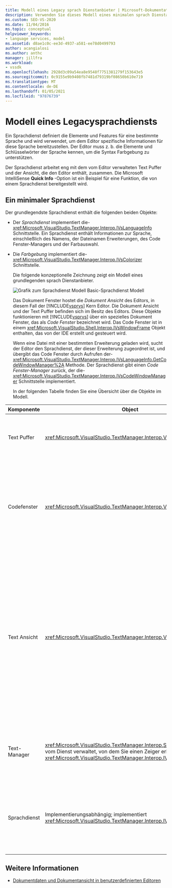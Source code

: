 ```yaml
---
title: Modell eines Legacy sprach Dienstanbieter | Microsoft-Dokumentation
description: Verwenden Sie dieses Modell eines minimalen sprach Dienstanbieter für den Visual Studio-Kern-Editor als Leitfaden zum Erstellen eines eigenen sprach Dienstanbieter.
ms.custom: SEO-VS-2020
ms.date: 11/04/2016
ms.topic: conceptual
helpviewer_keywords:
- language services, model
ms.assetid: d8ae1c0c-ee3d-4937-a581-ee78d0499793
author: acangialosi
ms.author: anthc
manager: jillfra
ms.workload:
- vssdk
ms.openlocfilehash: 2928d3c09a54ea8e9548f7751381279f153643e5
ms.sourcegitcommit: 0c9155e9b9408fb7481d79319bf08650b610e719
ms.translationtype: MT
ms.contentlocale: de-DE
ms.lasthandoff: 01/05/2021
ms.locfileid: "97876739"
---
```

# <a name="model-of-a-legacy-language-service"></a>Modell eines Legacysprachdiensts
Ein Sprachdienst definiert die Elemente und Features für eine bestimmte Sprache und wird verwendet, um dem Editor spezifische Informationen für diese Sprache bereitzustellen. Der Editor muss z. b. die Elemente und Schlüsselwörter der Sprache kennen, um die Syntax Farbgebung zu unterstützen.

 Der Sprachdienst arbeitet eng mit dem vom Editor verwalteten Text Puffer und der Ansicht, die den Editor enthält, zusammen. Die Microsoft IntelliSense **Quick Info** -Option ist ein Beispiel für eine Funktion, die von einem Sprachdienst bereitgestellt wird.

## <a name="a-minimal-language-service"></a>Ein minimaler Sprachdienst
 Der grundlegendste Sprachdienst enthält die folgenden beiden Objekte:

- Der *Sprachdienst* implementiert die- <xref:Microsoft.VisualStudio.TextManager.Interop.IVsLanguageInfo> Schnittstelle. Ein Sprachdienst enthält Informationen zur Sprache, einschließlich des Namens, der Dateinamen Erweiterungen, des Code Fenster-Managers und der Farbauswahl.

- Die *Farbgebung* implementiert die- <xref:Microsoft.VisualStudio.TextManager.Interop.IVsColorizer> Schnittstelle.

  Die folgende konzeptionelle Zeichnung zeigt ein Modell eines grundlegenden sprach Dienstanbieter.

  ![Grafik zum Sprachdienst Modell](../../extensibility/media/vslanguageservicemodel.gif "vslanguageservicemodel") Basic-Sprachdienst Modell

  Das Dokument Fenster hostet die *Dokument Ansicht* des Editors, in diesem Fall der [!INCLUDE[vsprvs](../../code-quality/includes/vsprvs_md.md)] Kern Editor. Die Dokument Ansicht und der Text Puffer befinden sich im Besitz des Editors. Diese Objekte funktionieren mit [!INCLUDE[vsprvs](../../code-quality/includes/vsprvs_md.md)] über ein spezielles Dokument Fenster, das als *Code Fenster* bezeichnet wird. Das Code Fenster ist in einem <xref:Microsoft.VisualStudio.Shell.Interop.IVsWindowFrame> Objekt enthalten, das von der IDE erstellt und gesteuert wird.

  Wenn eine Datei mit einer bestimmten Erweiterung geladen wird, sucht der Editor den Sprachdienst, der dieser Erweiterung zugeordnet ist, und übergibt das Code Fenster durch Aufrufen der- <xref:Microsoft.VisualStudio.TextManager.Interop.IVsLanguageInfo.GetCodeWindowManager%2A> Methode. Der Sprachdienst gibt einen *Code Fenster-Manager* zurück, der die- <xref:Microsoft.VisualStudio.TextManager.Interop.IVsCodeWindowManager> Schnittstelle implementiert.

  In der folgenden Tabelle finden Sie eine Übersicht über die Objekte im Modell.

| Komponente | Object | Funktion |
|------------------| - | - |
| Text Puffer | <xref:Microsoft.VisualStudio.TextManager.Interop.VsTextBuffer> | Ein Unicode-Lese-/Schreib-Textstream. Es ist möglich, dass Text andere Codierungen verwendet. |
| Codefenster | <xref:Microsoft.VisualStudio.TextManager.Interop.VsCodeWindow> | Ein Dokument Fenster, das mindestens eine Textansicht enthält. Wenn [!INCLUDE[vsprvs](../../code-quality/includes/vsprvs_md.md)] sich im MDI-Modus (Multiple Document Interface) befindet, ist das Code Fenster ein untergeordnetes MDI-Element. |
| Text Ansicht | <xref:Microsoft.VisualStudio.TextManager.Interop.VsTextView> | Ein Fenster, in dem der Benutzer mithilfe der Tastatur und der Maus navigieren und Text anzeigen kann. Dem Benutzer wird eine Textansicht als Editor angezeigt. Sie können Text Ansichten in normalen Editor Fenstern, im Ausgabefenster und im direkt Fenster verwenden. Darüber hinaus können Sie eine oder mehrere Text Ansichten innerhalb eines Code Fensters konfigurieren. |
| Text-Manager | <xref:Microsoft.VisualStudio.TextManager.Interop.SVsTextManager>Wird vom Dienst verwaltet, von dem Sie einen Zeiger erhalten. <xref:Microsoft.VisualStudio.TextManager.Interop.IVsTextManager> | Eine Komponente, die allgemeine Informationen verwaltet, die von allen zuvor beschriebenen Komponenten gemeinsam genutzt werden. |
| Sprachdienst | Implementierungsabhängig; implementiert <xref:Microsoft.VisualStudio.TextManager.Interop.IVsLanguageInfo> | Ein Objekt, das den Editor sprachspezifische Informationen wie Syntax Hervorhebung, Anweisungs Vervollständigung und zugehörige Klammern bereitstellt. |

## <a name="see-also"></a>Weitere Informationen
- [Dokumentdaten und Dokumentansicht in benutzerdefinierten Editoren](../../extensibility/document-data-and-document-view-in-custom-editors.md)
